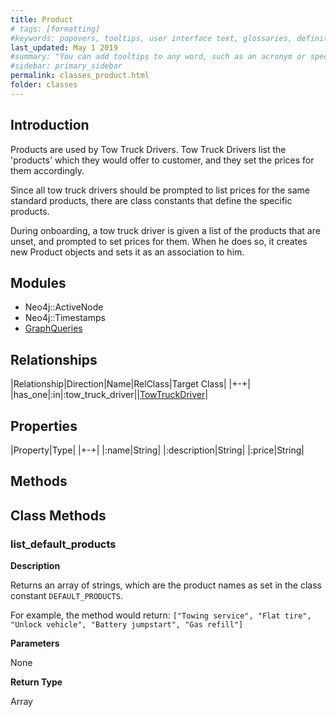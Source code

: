 ```yaml
---
title: Product
# tags: [formatting]
#keywords: popovers, tooltips, user interface text, glossaries, definitions
last_updated: May 1 2019
#summary: "You can add tooltips to any word, such as an acronym or specialized term. Tooltips work well for glossary definitions, because you don't have to keep repeating the definition, nor do you assume the reader already knows the word's meaning."
#sidebar: primary_sidebar
permalink: classes_product.html
folder: classes
---
```


## Introduction

Products are used by Tow Truck Drivers. Tow Truck Drivers list the 'products' which they would offer to customer, and they set the prices for them accordingly.

Since all tow truck drivers should be prompted to list prices for the same standard products, there are class constants that define the specific products.

During onboarding, a tow truck driver is given a list of the products that are unset, and prompted to set prices for them. When he does so, it creates new Product objects and sets it as an association to him.

## Modules

* Neo4j::ActiveNode
* Neo4j::Timestamps
* [GraphQueries](/modules_graph_queries.html)

## Relationships

|Relationship|Direction|Name|RelClass|Target Class|
|+-+|
|has_one|:in|:tow_truck_driver||[TowTruckDriver](/classes_tow_truck_driver.html)|

## Properties

|Property|Type|
|+-+|
|:name|String|
|:description|String|
|:price|String|

## Methods

## Class Methods

### list_default_products

__Description__

Returns an array of strings, which are the product names as set in the class constant `DEFAULT_PRODUCTS`.

For example, the method would return:
`["Towing service", "Flat tire", "Unlock vehicle", "Battery jumpstart", "Gas refill"]`

__Parameters__

None

__Return Type__

Array
